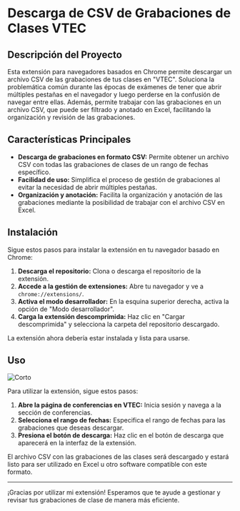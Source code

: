 # Descarga de CSV de Grabaciones de Clases VTEC

## Descripción del Proyecto

Esta extensión para navegadores basados en Chrome permite descargar un archivo CSV de las grabaciones de tus clases en "VTEC". Soluciona la problemática común durante las épocas de exámenes de tener que abrir múltiples pestañas en el navegador y luego perderse en la confusión de navegar entre ellas. Además, permite trabajar con las grabaciones en un archivo CSV, que puede ser filtrado y anotado en Excel, facilitando la organización y revisión de las grabaciones.

## Características Principales

- **Descarga de grabaciones en formato CSV:** Permite obtener un archivo CSV con todas las grabaciones de clases de un rango de fechas específico.
- **Facilidad de uso:** Simplifica el proceso de gestión de grabaciones al evitar la necesidad de abrir múltiples pestañas.
- **Organización y anotación:** Facilita la organización y anotación de las grabaciones mediante la posibilidad de trabajar con el archivo CSV en Excel.

## Instalación

Sigue estos pasos para instalar la extensión en tu navegador basado en Chrome:

1. **Descarga el repositorio:** Clona o descarga el repositorio de la extensión.
2. **Accede a la gestión de extensiones:** Abre tu navegador y ve a `chrome://extensions/`.
3. **Activa el modo desarrollador:** En la esquina superior derecha, activa la opción de "Modo desarrollador".
4. **Carga la extensión descomprimida:** Haz clic en "Cargar descomprimida" y selecciona la carpeta del repositorio descargado.

La extensión ahora debería estar instalada y lista para usarse.

## Uso
![Corto](https://github.com/Pedroart/Conference-VTEC/assets/17170341/d887fbf6-fe19-4089-aa5d-c0234fa64706)

Para utilizar la extensión, sigue estos pasos:

1. **Abre la página de conferencias en VTEC:** Inicia sesión y navega a la sección de conferencias.
2. **Selecciona el rango de fechas:** Especifica el rango de fechas para las grabaciones que deseas descargar.
3. **Presiona el botón de descarga:** Haz clic en el botón de descarga que aparecerá en la interfaz de la extensión.

El archivo CSV con las grabaciones de las clases será descargado y estará listo para ser utilizado en Excel u otro software compatible con este formato.

---

¡Gracias por utilizar mi extensión! Esperamos que te ayude a gestionar y revisar tus grabaciones de clase de manera más eficiente.
